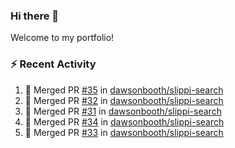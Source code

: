 ### Hi there 👋
Welcome to my portfolio!

### ⚡ Recent Activity
<!--START_SECTION:activity-->
1. 🎉 Merged PR [#35](https://github.com/dawsonbooth/slippi-search/pull/35) in [dawsonbooth/slippi-search](https://github.com/dawsonbooth/slippi-search)
2. 🎉 Merged PR [#32](https://github.com/dawsonbooth/slippi-search/pull/32) in [dawsonbooth/slippi-search](https://github.com/dawsonbooth/slippi-search)
3. 🎉 Merged PR [#31](https://github.com/dawsonbooth/slippi-search/pull/31) in [dawsonbooth/slippi-search](https://github.com/dawsonbooth/slippi-search)
4. 🎉 Merged PR [#34](https://github.com/dawsonbooth/slippi-search/pull/34) in [dawsonbooth/slippi-search](https://github.com/dawsonbooth/slippi-search)
5. 🎉 Merged PR [#33](https://github.com/dawsonbooth/slippi-search/pull/33) in [dawsonbooth/slippi-search](https://github.com/dawsonbooth/slippi-search)
<!--END_SECTION:activity-->
